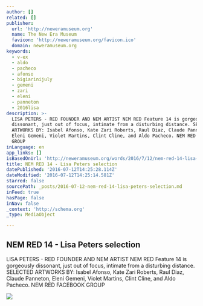 ```yaml
---
author: []
related: []
publisher:
  url: 'http://neweramuseum.org'
  name: The New Era Museum
  favicon: 'http://neweramuseum.org/favicon.ico'
  domain: neweramuseum.org
keywords:
  - v-ex
  - aldo
  - pacheco
  - afonso
  - bigiarinijuly
  - gemeni
  - zari
  - eleni
  - panneton
  - 2016lisa
description: >-
  LISA PETERS - RED FOUNDER AND NEM ARTIST NEM RED Feature 14 is gorgeously
  dissonant, just out of focus, intimate from a disturbing distance. SELECTED
  ARTWORKS BY: Isabel Afonso, Kate Zari Roberts, Raul Diaz, Claude Panneton,
  Eleni Gemeni, Violet Martins, Clint Cline, and Aldo Pacheco. NEM RED FACEBOOK
  GROUP
inLanguage: en
app_links: []
isBasedOnUrl: 'http://neweramuseum.org/words/2016/7/12/nem-red-14-lisa-peters-selection'
title: NEM RED 14 - Lisa Peters selection
datePublished: '2016-07-12T14:25:28.114Z'
dateModified: '2016-07-12T14:25:14.581Z'
starred: false
sourcePath: _posts/2016-07-12-nem-red-14-lisa-peters-selection.md
inFeed: true
hasPage: false
inNav: false
_context: 'http://schema.org'
_type: MediaObject

---
```

<article style=""><h1>NEM RED 14 - Lisa Peters selection</h1><p>LISA PETERS - RED FOUNDER AND NEM ARTIST NEM RED Feature 14 is gorgeously dissonant, just out of focus, intimate from a disturbing distance. SELECTED ARTWORKS BY: Isabel Afonso, Kate Zari Roberts, Raul Diaz, Claude Panneton, Eleni Gemeni, Violet Martins, Clint Cline, and Aldo Pacheco. NEM RED FACEBOOK GROUP</p><img src="http://static1.squarespace.com/static/50e5b834e4b0837383d7bb18/50e5b834e4b0837383d7bb1f/5784e413d2b857904414a26a/1468327492926/13606462_10206675609832305_6735267619642501013_n.jpg?format=1000w" /></article>